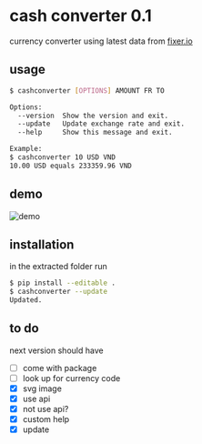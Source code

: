 # cash converter 0.1

currency converter using latest data from [fixer.io](https://fixer.io/)

## usage

```bash
$ cashconverter [OPTIONS] AMOUNT FR TO

Options:
  --version  Show the version and exit.
  --update   Update exchange rate and exit.
  --help     Show this message and exit.

Example:
$ cashconverter 10 USD VND
10.00 USD equals 233359.96 VND
```

## demo

![demo](https://raw.githubusercontent.com/daenylio/cash-converter-cli/master/demo.svg "Demo")

## installation

in the extracted folder run

```bash
$ pip install --editable .
$ cashconverter --update
Updated.
```

## to do

next version should have

- [ ] come with package
- [ ] look up for currency code
- [x] svg image
- [x] use api
- [x] not use api?
- [x] custom help
- [x] update
